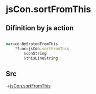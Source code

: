 # jsCon.sortFromThis

## Difinition by js action

```js.js

var=conBySrotedFromThis
	?func=jsCon.sortFromThis
		&conString
		&thisLineString
```

## Src

->[jsCon.sortFromThis](https://github.com/puutaro/CommandClick/blob/master/app/src/main/java/com/puutaro/commandclick/fragment_lib/terminal_fragment/js_interface/text/JsCon.kt#L10)


